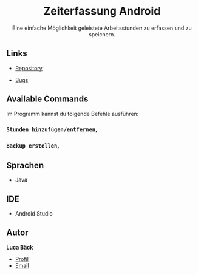 <h1 align="center">Zeiterfassung Android</h1>

<p align="center">Eine einfache Möglichkeit geleistete Arbeitsstunden zu erfassen und zu speichern.</p>

## Links

- [Repository](https://github.com/luca-baeck/Zeiterfassung-Android "Zeiterfassung Android Repository")

- [Bugs](https://github.com/luca-baeck/Zeiterfassung-Android/issues "Issues Page")

## Available Commands

Im Programm kannst du folgende Befehle ausführen:

### `Stunden hinzufügen/entfernen`,

### `Backup erstellen`,

## Sprachen

- Java

## IDE

- Android Studio

## Autor

**Luca Bäck**

- [Profil](https://github.com/luca-baeck "Luca Bäck")
- [Email](mailto:luca.baeck@outlook.de?subject=Hello "Hi!")

